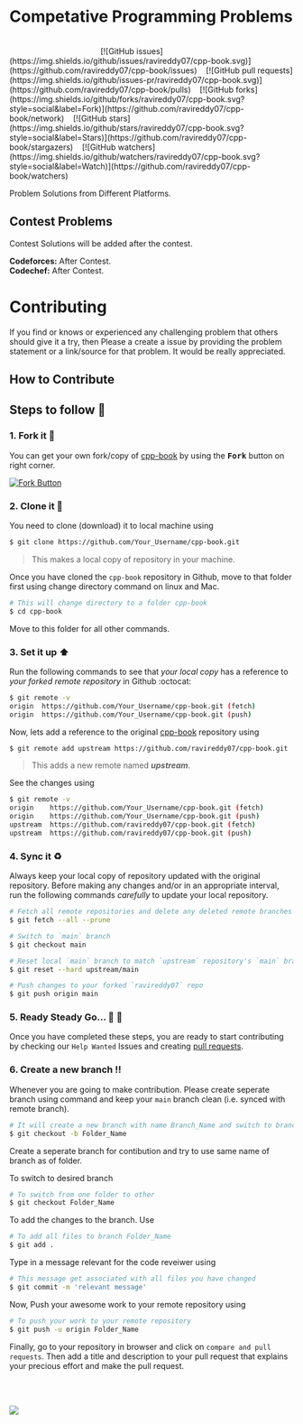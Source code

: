 # Competative Programming Problems

<br/>
&nbsp;&nbsp;&nbsp;&nbsp;&nbsp;&nbsp;&nbsp;&nbsp;&nbsp;&nbsp;&nbsp;&nbsp;&nbsp;&nbsp;&nbsp;&nbsp;&nbsp;&nbsp;&nbsp;&nbsp;&nbsp;&nbsp;&nbsp;&nbsp;&nbsp;&nbsp;&nbsp;&nbsp;&nbsp;&nbsp;&nbsp;&nbsp;&nbsp;&nbsp;&nbsp;&nbsp;&nbsp;&nbsp;&nbsp;&nbsp;
[![GitHub issues](https://img.shields.io/github/issues/ravireddy07/cpp-book.svg)](https://github.com/ravireddy07/cpp-book/issues)&nbsp;&nbsp;&nbsp;
[![GitHub pull requests](https://img.shields.io/github/issues-pr/ravireddy07/cpp-book.svg)](https://github.com/ravireddy07/cpp-book/pulls)&nbsp;&nbsp;&nbsp;
[![GitHub forks](https://img.shields.io/github/forks/ravireddy07/cpp-book.svg?style=social&label=Fork)](https://github.com/ravireddy07/cpp-book/network)&nbsp;&nbsp;&nbsp;
[![GitHub stars](https://img.shields.io/github/stars/ravireddy07/cpp-book.svg?style=social&label=Stars)](https://github.com/ravireddy07/cpp-book/stargazers)&nbsp;&nbsp;&nbsp;
[![GitHub watchers](https://img.shields.io/github/watchers/ravireddy07/cpp-book.svg?style=social&label=Watch)](https://github.com/ravireddy07/cpp-book/watchers)&nbsp;&nbsp;&nbsp;

Problem Solutions from Different Platforms.
<br/>

## Contest Problems

Contest Solutions will be added after the contest.
</br>

**Codeforces:** After Contest.</br>
**Codechef:** After Contest.
</br>

# Contributing

If you find or knows or experienced any challenging problem that others should give it a try, then Please a create a issue by providing the problem statement or a link/source for that problem. It would be really appreciated.

## How to Contribute
## Steps to follow :scroll:

### 1. Fork it :fork_and_knife:

You can get your own fork/copy of [cpp-book](https://github.com/ravireddy07/cpp-book) by using the <kbd><b>Fork</b></kbd></a> button on right corner.

 [![Fork Button](https://help.github.com/assets/images/help/repository/fork_button.jpg)](https://github.com/ravireddy07/cpp-book)

### 2. Clone it :busts_in_silhouette:

You need to clone (download) it to local machine using

```sh
$ git clone https://github.com/Your_Username/cpp-book.git
```

> This makes a local copy of repository in your machine.

Once you have cloned the `cpp-book` repository in Github, move to that folder first using change directory command on linux and Mac.

```sh
# This will change directory to a folder cpp-book
$ cd cpp-book
```

Move to this folder for all other commands.

### 3. Set it up :arrow_up:

Run the following commands to see that *your local copy* has a reference to *your forked remote repository* in Github :octocat:

```sh
$ git remote -v
origin  https://github.com/Your_Username/cpp-book.git (fetch)
origin  https://github.com/Your_Username/cpp-book.git (push)
```

Now, lets add a reference to the original [cpp-book](https://github.com/ravireddy07/cpp-book) repository using

```sh
$ git remote add upstream https://github.com/ravireddy07/cpp-book.git
```

> This adds a new remote named ***upstream***.

See the changes using

```sh
$ git remote -v
origin    https://github.com/Your_Username/cpp-book.git (fetch)
origin    https://github.com/Your_Username/cpp-book.git (push)
upstream  https://github.com/ravireddy07/cpp-book.git (fetch)
upstream  https://github.com/ravireddy07/cpp-book.git (push)
```

### 4. Sync it :recycle:

Always keep your local copy of repository updated with the original repository.
Before making any changes and/or in an appropriate interval, run the following commands *carefully* to update your local repository.

```sh
# Fetch all remote repositories and delete any deleted remote branches
$ git fetch --all --prune

# Switch to `main` branch
$ git checkout main

# Reset local `main` branch to match `upstream` repository's `main` branch
$ git reset --hard upstream/main

# Push changes to your forked `ravireddy07` repo
$ git push origin main
```

### 5. Ready Steady Go... :turtle: :rabbit2:

Once you have completed these steps, you are ready to start contributing by checking our `Help Wanted` Issues and creating [pull requests](https://github.com/ravireddy07/cpp-book/pulls).

### 6. Create a new branch :bangbang:

Whenever you are going to make contribution. Please create seperate branch using command and keep your `main` branch clean (i.e. synced with remote branch).

```sh
# It will create a new branch with name Branch_Name and switch to branch Folder_Name
$ git checkout -b Folder_Name
```

Create a seperate branch for contibution and try to use same name of branch as of folder.

To switch to desired branch

```sh
# To switch from one folder to other
$ git checkout Folder_Name
```

To add the changes to the branch. Use

```sh
# To add all files to branch Folder_Name
$ git add .
```

Type in a message relevant for the code reveiwer using

```sh
# This message get associated with all files you have changed
$ git commit -m 'relevant message'
```

Now, Push your awesome work to your remote repository using

```sh
# To push your work to your remote repository
$ git push -u origin Folder_Name
```

Finally, go to your repository in browser and click on `compare and pull requests`.
Then add a title and description to your pull request that explains your precious effort and make the pull request.

</br></br>
<p align="left"><img src="https://raw.githubusercontent.com/ravireddy07/cpp-book/master/resource/ESCR.gif"/></p>
